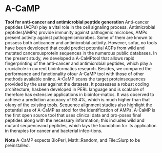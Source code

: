 # A-CaMP
**Tool for  anti-cancer and antimicrobial peptide generation**
Anti-cancer peptides (ACPs) play a vital role in the cell signaling process. Antimicrobial peptides(AMPs) provide immunity against pathogenic microbes, AMPs present activity against pathogenicmicrobes. 
Some of them are known to possess both anticancer and antimicrobial activity. However, sofar, no tools have been developed that could predict potential ACPs from wild and mutated cancerousprotein 
sequences in the numerous public databases. In the present study, we developed a A-CaMPtool that allows rapid fingerprinting of the anti-cancer and antimicrobial peptides, which play a crucialrole 
in current bioinformatics research. Besides, we compared the performance and functionality ofour A-CaMP tool with those of other methods available online. A-CaMP scans the target proteinsequences
provided by the user against the datasets. It possesses a robust coding architecture, hasbeen developed in PERL language and is scalable of therefore has extensive applications in bioinfor-matics.
It was observed to achieve a prediction accuracy of 93.4%, which is much higher than that ofany of the existing tools. Sequence alignment studies also highlight the potential use of A-CaMP as 
atool for the identification of AMPs. A-CaMP is the first open source tool that uses clinical data and pro-poses final peptides along with the necessary information; this includes wild and 
mutant sequenceand peptides, which lays the foundation for its application in therapies for cancer and bacterial infec-tions.

**Note**
A-CaMP expects BioPerl, Math::Random, and File::Slurp to be preinstalled. 

